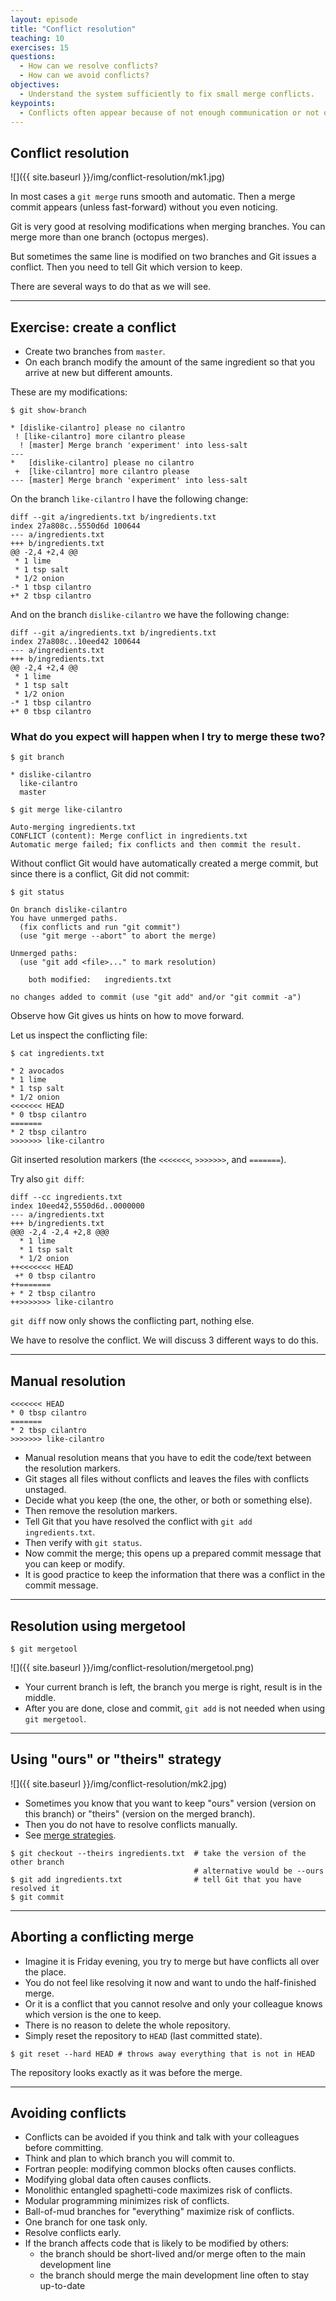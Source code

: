 ```yaml
---
layout: episode
title: "Conflict resolution"
teaching: 10
exercises: 15
questions:
  - How can we resolve conflicts?
  - How can we avoid conflicts?
objectives:
  - Understand the system sufficiently to fix small merge conflicts.
keypoints:
  - Conflicts often appear because of not enough communication or not optimal branching strategy.
---
```


## Conflict resolution

![]({{ site.baseurl }}/img/conflict-resolution/mk1.jpg)

In most cases a `git merge` runs smooth and automatic.
Then a merge commit appears (unless fast-forward) without you even noticing.

Git is very good at resolving modifications when merging branches.
You can merge more than one branch (octopus merges).

But sometimes the same line is modified on two branches and Git issues a conflict.
Then you need to tell Git which version to keep.

There are several ways to do that as we will see.

---

## Exercise: create a conflict

- Create two branches from `master`.
- On each branch modify the amount of the same ingredient so that you arrive at
  new but different amounts.

These are my modifications:

```shell
$ git show-branch

* [dislike-cilantro] please no cilantro
 ! [like-cilantro] more cilantro please
  ! [master] Merge branch 'experiment' into less-salt
---
*   [dislike-cilantro] please no cilantro
 +  [like-cilantro] more cilantro please
--- [master] Merge branch 'experiment' into less-salt
```

On the branch `like-cilantro` I have the following change:

```
diff --git a/ingredients.txt b/ingredients.txt
index 27a808c..5550d6d 100644
--- a/ingredients.txt
+++ b/ingredients.txt
@@ -2,4 +2,4 @@
 * 1 lime
 * 1 tsp salt
 * 1/2 onion
-* 1 tbsp cilantro
+* 2 tbsp cilantro
```

And on the branch `dislike-cilantro` we have the following change:

```
diff --git a/ingredients.txt b/ingredients.txt
index 27a808c..10eed42 100644
--- a/ingredients.txt
+++ b/ingredients.txt
@@ -2,4 +2,4 @@
 * 1 lime
 * 1 tsp salt
 * 1/2 onion
-* 1 tbsp cilantro
+* 0 tbsp cilantro
```

### What do you expect will happen when I try to merge these two?

```shell
$ git branch

* dislike-cilantro
  like-cilantro
  master

$ git merge like-cilantro

Auto-merging ingredients.txt
CONFLICT (content): Merge conflict in ingredients.txt
Automatic merge failed; fix conflicts and then commit the result.
```

Without conflict Git would have automatically created a merge commit,
but since there is a conflict, Git did not commit:

```shell
$ git status

On branch dislike-cilantro
You have unmerged paths.
  (fix conflicts and run "git commit")
  (use "git merge --abort" to abort the merge)

Unmerged paths:
  (use "git add <file>..." to mark resolution)

	both modified:   ingredients.txt

no changes added to commit (use "git add" and/or "git commit -a")
```

Observe how Git gives us hints on how to move forward.

Let us inspect the conflicting file:

```
$ cat ingredients.txt

* 2 avocados
* 1 lime
* 1 tsp salt
* 1/2 onion
<<<<<<< HEAD
* 0 tbsp cilantro
=======
* 2 tbsp cilantro
>>>>>>> like-cilantro
```

Git inserted resolution markers (the `<<<<<<<`, `>>>>>>>`, and `=======`).

Try also `git diff`:

```
diff --cc ingredients.txt
index 10eed42,5550d6d..0000000
--- a/ingredients.txt
+++ b/ingredients.txt
@@@ -2,4 -2,4 +2,8 @@@
  * 1 lime
  * 1 tsp salt
  * 1/2 onion
++<<<<<<< HEAD
 +* 0 tbsp cilantro
++=======
+ * 2 tbsp cilantro
++>>>>>>> like-cilantro
```

`git diff` now only shows the conflicting part, nothing else.

We have to resolve the conflict.
We will discuss 3 different ways to do this.

---

## Manual resolution

```
<<<<<<< HEAD
* 0 tbsp cilantro
=======
* 2 tbsp cilantro
>>>>>>> like-cilantro
```

- Manual resolution means that you have to edit the code/text between the resolution markers.
- Git stages all files without conflicts and leaves the files with conflicts unstaged.
- Decide what you keep (the one, the other, or both or something else).
- Then remove the resolution markers.
- Tell Git that you have resolved the conflict with `git add ingredients.txt`.
- Then verify with `git status`.
- Now commit the merge; this opens up a prepared commit message that you can keep or modify.
- It is good practice to keep the information that there was a conflict in the commit message.

---

## Resolution using mergetool

```shell
$ git mergetool
```

![]({{ site.baseurl }}/img/conflict-resolution/mergetool.png)

- Your current branch is left, the branch you merge is right, result is in the middle.
- After you are done, close and commit, `git add` is not needed when using `git mergetool`.

---

## Using "ours" or "theirs" strategy

![]({{ site.baseurl }}/img/conflict-resolution/mk2.jpg)

- Sometimes you know that you want to keep "ours" version (version on this branch)
  or "theirs" (version on the merged branch).
- Then you do not have to resolve conflicts manually.
- See [merge strategies](https://git-scm.com/docs/merge-strategies).

```shell
$ git checkout --theirs ingredients.txt  # take the version of the other branch
                                         # alternative would be --ours
$ git add ingredients.txt                # tell Git that you have resolved it
$ git commit
```

---

## Aborting a conflicting merge

- Imagine it is Friday evening, you try to merge but have conflicts all over
  the place.
- You do not feel like resolving it now and want to undo the half-finished
  merge.
- Or it is a conflict that you cannot resolve and only your colleague knows
  which version is the one to keep.
- There is no reason to delete the whole repository.
- Simply reset the repository to `HEAD` (last committed state).

```shell
$ git reset --hard HEAD # throws away everything that is not in HEAD
```

The repository looks exactly as it was before the merge.

---

## Avoiding conflicts

- Conflicts can be avoided if you think and talk with your colleagues before committing.
- Think and plan to which branch you will commit to.
- Fortran people: modifying common blocks often causes conflicts.
- Modifying global data often causes conflicts.
- Monolithic entangled spaghetti-code maximizes risk of conflicts.
- Modular programming minimizes risk of conflicts.
- Ball-of-mud branches for "everything" maximize risk of conflicts.
- One branch for one task only.
- Resolve conflicts early.
- If the branch affects code that is likely to be modified by others:
  - the branch should be short-lived and/or merge often to the main development line
  - the branch should merge the main development line often to stay up-to-date
